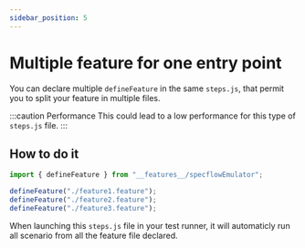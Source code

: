 ```yaml
---
sidebar_position: 5
---
```


# Multiple feature for one entry point

You can declare multiple `defineFeature` in the same `steps.js`, that permit you to split your feature in multiple files.

:::caution Performance
This could lead to a low performance for this type of `steps.js` file.
:::

## How to do it

```javascript
import { defineFeature } from "__features__/specflowEmulator";

defineFeature("./feature1.feature");
defineFeature("./feature2.feature");
defineFeature("./feature3.feature");
```

When launching this `steps.js` file in your test runner, it will automaticly run all scenario from all the feature file declared.
